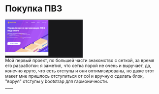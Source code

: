 # Покупка ПВЗ 
<div style="display: flex; flex-wrap:wrap"><img width="50%" height="30%" src="https://github.com/Hiagar11/Bootstrap/blob/First_project/BootstrapPVZ.gif"> <span width="40%"> Мой первый проект, по большей части знакомство с сеткой, за время его разработки: я заметил, что сетка порой не очень и выручает, да, конечно круто, что есть отступы и они оптимизированы, но даже этот макет мне пришлось отступиться от col и вручную сделать блок, "воруя" отступы у bootstrap для гармоничности.</span></div>
____





